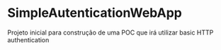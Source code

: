 SimpleAutenticationWebApp
=========================

Projeto inicial para construção de uma POC que irá utilizar basic HTTP authentication
